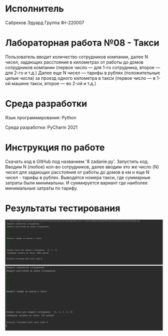 # Исполнитель
Сабреков Эдуард
Группа Фт-220007

# Лабораторная работа №08 - Такси
Пользователь вводит количество сотрудников компании, далее N чисел, задающих расстояния в километрах от работы до домов сотрудников компании (первое число — для 1-го сотрудника, второе — для 2-го и т.д.)
Далее еще N чисел — тарифы в рублях (положительные целые числа) за проезд одного километра в такси (первое число — в 1-ой машине такси, второе — во 2-ой и т.д.)
# Среда разработки
Язык программирования: Python

Среда разработки: PyCharm 2021

# Инструкция по работе
Скачать код в GitHub под названием '8 zadanie.py'. Запустить код. Вводим N (любое) кол-во сотрудников, далее вводим это же число (N) чисел для задающих расстояния от работы до домов в км и еще N чисел - тарифы в рублях. Выводятся номера такси, где суммарные затраты были минимальны. И суммируется вариант где наиболее минимальные затраты по тарифу.
# Результаты тестирования
![Alt-текст](https://github.com/EduardSabr/Rabota08/blob/main/1%20%D1%84%D0%BE%D1%82%D0%BE.jpg?raw=true)
![Alt-текст](https://github.com/EduardSabr/Rabota08/blob/main/2%20%D1%84%D0%BE%D1%82%D0%BE.jpg?raw=true)
